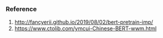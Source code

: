 ### Reference
1. http://fancyerii.github.io/2019/08/02/bert-pretrain-imp/
2. https://www.ctolib.com/ymcui-Chinese-BERT-wwm.html
